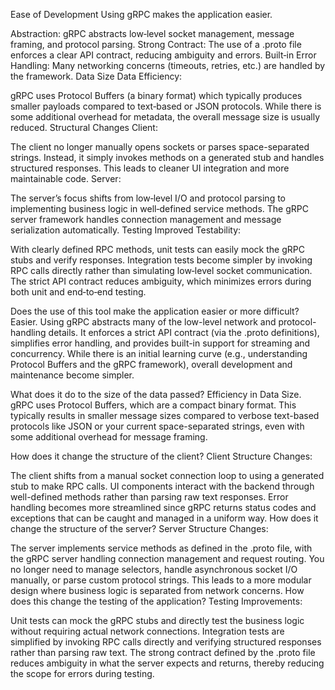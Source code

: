 Ease of Development
Using gRPC makes the application easier.

Abstraction: gRPC abstracts low‑level socket management, message framing, and protocol parsing.
Strong Contract: The use of a .proto file enforces a clear API contract, reducing ambiguity and errors.
Built‑in Error Handling: Many networking concerns (timeouts, retries, etc.) are handled by the framework.
Data Size
Data Efficiency:

gRPC uses Protocol Buffers (a binary format) which typically produces smaller payloads compared to text‑based or JSON protocols.
While there is some additional overhead for metadata, the overall message size is usually reduced.
Structural Changes
Client:

The client no longer manually opens sockets or parses space-separated strings.
Instead, it simply invokes methods on a generated stub and handles structured responses.
This leads to cleaner UI integration and more maintainable code.
Server:

The server’s focus shifts from low‑level I/O and protocol parsing to implementing business logic in well‑defined service methods.
The gRPC server framework handles connection management and message serialization automatically.
Testing
Improved Testability:

With clearly defined RPC methods, unit tests can easily mock the gRPC stubs and verify responses.
Integration tests become simpler by invoking RPC calls directly rather than simulating low‑level socket communication.
The strict API contract reduces ambiguity, which minimizes errors during both unit and end‑to‑end testing.

Does the use of this tool make the application easier or more difficult?
Easier. Using gRPC abstracts many of the low-level network and protocol-handling details. It enforces a strict API contract (via the .proto definitions), simplifies error handling, and provides built-in support for streaming and concurrency. While there is an initial learning curve (e.g., understanding Protocol Buffers and the gRPC framework), overall development and maintenance become simpler.

What does it do to the size of the data passed?
Efficiency in Data Size. gRPC uses Protocol Buffers, which are a compact binary format. This typically results in smaller message sizes compared to verbose text-based protocols like JSON or your current space-separated strings, even with some additional overhead for message framing.

How does it change the structure of the client?
Client Structure Changes:

The client shifts from a manual socket connection loop to using a generated stub to make RPC calls.
UI components interact with the backend through well-defined methods rather than parsing raw text responses.
Error handling becomes more streamlined since gRPC returns status codes and exceptions that can be caught and managed in a uniform way.
How does it change the structure of the server?
Server Structure Changes:

The server implements service methods as defined in the .proto file, with the gRPC server handling connection management and request routing.
You no longer need to manage selectors, handle asynchronous socket I/O manually, or parse custom protocol strings.
This leads to a more modular design where business logic is separated from network concerns.
How does this change the testing of the application?
Testing Improvements:

Unit tests can mock the gRPC stubs and directly test the business logic without requiring actual network connections.
Integration tests are simplified by invoking RPC calls directly and verifying structured responses rather than parsing raw text.
The strong contract defined by the .proto file reduces ambiguity in what the server expects and returns, thereby reducing the scope for errors during testing.